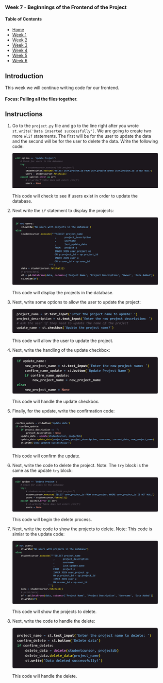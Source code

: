 ### Week 7 - Beginnings of the Frontend of the Project

#### Table of Contents

- [Home](../README.md)
- [Week 1](../week1/README.md)
- [Week 2](../week2/README.md)
- [Week 3](../week3/README.md)
- [Week 4](../week4/README.md)
- [Week 5](../week5/README.md)
- [Week 6](../week6/README.md)

## Introduction

This week we will continue writing code for our frontend.

#### Focus: Pulling all the files together.

## Instructions

1. Go to the `project.py` file and go to the line right after you wrote `st.write('Data inserted successfully')`. We are going to create two more `elif` statements. The first will be for the user to update the data and the second will be for the user to delete the data. Write the following code:
    
    ![update_try_except](update_try_except.png)

    This code will check to see if users exist in order to update the database.

2. Next write the `if` statement to display the projects:
        
    ![display_projects](display_projects.png)

    This code will display the projects in the database.

3. Next, write some options to allow the user to update the project:

    ![update_project](update_project.png)

    This code will allow the user to update the project.

4. Next, write the handling of the update checkbox:
    
    ![if_update](if_update.png)

    This code will handle the update checkbox.

5. Finally, for the update, write the confirmation code:

    ![update_confirmation](update_confirmation.png)

    This code will confirm the update.

6. Next, write the code to delete the project. Note: The `try` block is the same as the update `try` block:

    ![delete_project](delete_try.png)

    This code will begin the delete process.

7. Next, write the code to show the projects to delete. Note: This code is simiar to the update code:

    ![show_projects](delete_view.png)

    This code will show the projects to delete.

8. Next, write the code to handle the delete:

    ![delete_project](delete_confirmation.png)

    This code will handle the delete.